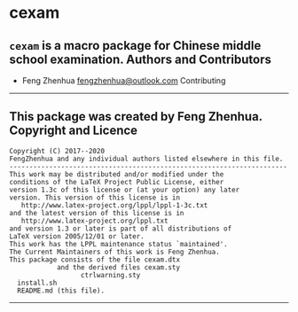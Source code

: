 cexam
=====
`cexam` is a macro package for  Chinese middle school examination.
Authors and Contributors
------------------------
* Feng Zhenhua <fengzhenhua@outlook.com>
Contributing
------------
This package was created by Feng Zhenhua.
Copyright and Licence
---------------------
    Copyright (C) 2017--2020
    FengZhenhua and any individual authors listed elsewhere in this file.
    ----------------------------------------------------------------------
    This work may be distributed and/or modified under the
    conditions of the LaTeX Project Public License, either
    version 1.3c of this license or (at your option) any later
    version. This version of this license is in
       http://www.latex-project.org/lppl/lppl-1-3c.txt
    and the latest version of this license is in
       http://www.latex-project.org/lppl.txt
    and version 1.3 or later is part of all distributions of
    LaTeX version 2005/12/01 or later.
    This work has the LPPL maintenance status `maintained'.
    The Current Maintainers of this work is Feng Zhenhua.
    This package consists of the file cexam.dtx
                and the derived files cexam.sty
                      ctrlwarning.sty
      install.sh
      README.md (this file).
  ------------------------------------------------------------------------------

